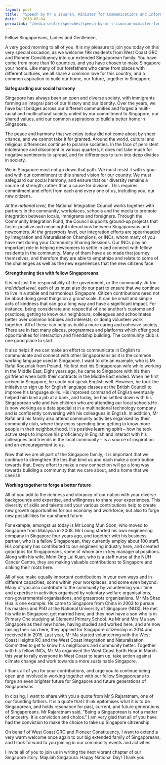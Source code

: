 ```yaml
---
layout: post
title:  "Speech by Mr S Iswaran, Minister for Communications and Information & Minister-in-charge of Trade Relations, at the West Coast GRC National Citizenship Ceremony on 4 August 2018"
date:   2018-08-04
permalink: "/media-centre/speeches/speech-by-mr-s-iswaran-minister-for-communications-and-information-at-the-west-coast-grc-national-citizenship-ceremony-on-4-august-2018"
---
```


Fellow Singaporeans,
Ladies and Gentlemen,

A very good morning to all of you. It is my pleasure to join you today on this very special occasion, as we welcome 198 residents from West Coast GRC and Pioneer Constituency into our extended Singaporean family. You have come from more than 10 countries, and you have chosen to make Singapore your home. Like many of our forefathers who came from places with different cultures, we all share a common love for this country, and a common aspiration to build our home, our future, together in Singapore.

**Safeguarding our social harmony**

Singapore has always been an open and diverse society, with immigrants forming an integral part of our history and our identity. Over the years, we have built bridges across our different communities and forged a multi-racial and multicultural society united by our commitment to Singapore, our shared values, and our common aspirations to build a better home in Singapore.

The peace and harmony that we enjoy today did not come about by sheer chance, and we cannot take it for granted. Around the world, cultural and religious differences continue to polarise societies. In the face of persistent intolerance and discontent in various quarters, it does not take much for negative sentiments to spread, and for differences to turn into deep divides in society.

We in Singapore must not go down that path. We must resist it with vigour and with our commitment to this shared vision for our country. We must safeguard our social harmony, and ensure that our diversity remains a source of strength, rather than a cause for division. This requires commitment and effort from each and every one of us, including you, our new citizens.

_At the national level,_ the National Integration Council works together with partners in the community, workplaces, schools and the media to promote integration between locals, immigrants and foreigners. Through the Community Integration Fund, the Council supports ground-up projects that foster positive and meaningful interactions between Singaporeans and newcomers. _At the grassroots level,_ our integration efforts are spearheaded by Integration and Naturalisation Champions, or INCs, whom many of you have met during your Community Sharing Sessions. Our INCs play an important role in helping newcomers to settle in and connect with fellow residents in the community. Many of them have also made that journey themselves, and therefore they are able to empathize and relate to some of the challenges as well as the new experiences that the new citizens face.

**Strengthening ties with fellow Singaporeans**

It is not just the responsibility of the government, or the community. _At the individual level,_ each of us must also do our part to ensure that we continue to live in a stable and harmonious Singapore. Citizen contributions need not be about doing great things on a grand scale. It can be small and simple acts of kindness that can go a long way and have a significant impact. For instance, being considerate and respectful of one another’s customs and practices; getting to know our neighbours, colleagues and schoolmates better over common hobbies and interests; or doing volunteer work together. All of these can help us build a more caring and cohesive society. There are in fact many places, programmes and platforms which offer good opportunities for interaction and friendship building. The community club is one good place to start.

It also helps if we can make an effort to communicate in English to communicate and connect with other Singaporeans as it is the common working language used in Singapore. I want to cite an example, who is Mr Rafal Roczniak from Poland. He first met his Singaporean wife while working in the Middle East. Eight years ago, he came to Singapore with his then girlfriend when both their contracts in the Middle East ended. When he first arrived in Singapore, he could not speak English well. However, he took the initiative to sign up for English language classes at the British Council to improve his language skills. His improved command of English eventually helped him land a job at a bank, and today, he has settled down with his Singaporean wife and two children who are attending our local schools.He is now working as a data specialist in a multinational technology company and is confidently conversing with his colleagues in English. In addition, Mr Rafal and his family also attend community activities organised by their community club, where they enjoy spending time getting to know more people in their neighbourhood. His positive learning spirit – how he took active steps to improve his proficiency in English and interact with his colleagues and friends in the local community – is a source of inspiration and an encouragement to us.

Now that we are all part of the Singapore family, it is important that we continue to strengthen the ties that bind us and each make a contribution towards that. Every effort to make a new connection will go a long way towards building a community that we care about, and a home that we cherish.

**Working together to forge a better future**

All of you add to the richness and vibrancy of our nation with your diverse backgrounds and expertise, and willingness to share your experiences. This diversity of skills and talents and your various contributions help to create new growth opportunities for our economy and workforce, but also to forge new possibilities for our shared future.

For example, amongst us today is Mr Loong Mun Soon, who moved to Singapore from Malaysia in 2008. Mr Loong started his own engineering company in Singapore four years ago, and together with his business partner, who is a fellow Singaporean, they currently employ about 100 staff. His company has contributed to our engineering industry here, and created good jobs for Singaporeans, some of whom are in key managerial positions. Along with his wife, Mdm Ong Lai Kuan, who is a staff nurse at the NUH Cancer Centre, they are making valuable contributions to Singapore and sinking their roots here.

All of you make equally important contributions in your own ways and in different capacities, some within your workplaces, and some even beyond. Many of you also contribute to the community by volunteering your time and expertise in activities organised by voluntary welfare organisations, non-governmental organisations, and grassroots organisations. Mr Ma Shao Hua is one example. He came to Singapore from China in 2003 to pursue his masters and PhD at the National University of Singapore (NUS). He met his wife in Singapore, got married here, and they now have a son who is in Primary One studying at Clementi Primary School. As Mr and Mrs Ma saw Singapore as their new home, having studied and worked here, and are now raising their son here, they applied for Singapore citizenship in 2014 and received it in 2015. Last year, Mr Ma started volunteering with the West Coast Heights RC and the West Coast Integration and Naturalisation Committee to get to know his neighbours and community better. Together with his fellow INCs, Mr Ma organised the West Coast Earth Hour in March this year to rally everyone in West Coast to team up, take action against climate change and work towards a more sustainable Singapore.

I thank all of you for your contributions, and urge you to continue being open and involved in working together with our fellow Singaporeans to forge an even brighter future for Singapore and future generations of Singaporeans.

In closing, I want to share with you a quote from Mr S Rajaratnam, one of our founding fathers. It is a quote that I think epitomises what it is to be Singaporean, and holds resonance for past, current, and future generations of Singaporeans. Mr Rajaratnam said, “Being a Singaporean is not a matter of ancestry. It is conviction and choice.” I am very glad that all of you have had the conviction to make the choice to take up Singapore citizenship.

On behalf of West Coast GRC and Pioneer Constituency, I want to extend a very warm welcome once again to our big extended family of Singaporeans, and I look forward to you joining in our community events and activities.

I invite all of you to join us in writing the next vibrant chapter of our Singapore story. Majulah Singapura. Happy National Day! Thank you.


